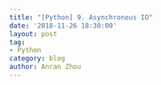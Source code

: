 ```yaml
---
title: "[Python] 9. Asynchronous IO"
date: '2018-11-26 18:30:00'
layout: post
tag:
- Python
category: blog
author: Anran Zhou
---
```


